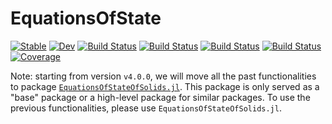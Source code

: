 # EquationsOfState

[![Stable](https://img.shields.io/badge/docs-stable-blue.svg)](https://MineralsCloud.github.io/EquationsOfState.jl/stable)
[![Dev](https://img.shields.io/badge/docs-dev-blue.svg)](https://MineralsCloud.github.io/EquationsOfState.jl/dev)
[![Build Status](https://github.com/MineralsCloud/EquationsOfState.jl/workflows/CI/badge.svg)](https://github.com/MineralsCloud/EquationsOfState.jl/actions)
[![Build Status](https://ci.appveyor.com/api/projects/status/github/MineralsCloud/EquationsOfState.jl?svg=true)](https://ci.appveyor.com/project/singularitti/EquationsOfState-jl)
[![Build Status](https://cloud.drone.io/api/badges/MineralsCloud/EquationsOfState.jl/status.svg)](https://cloud.drone.io/MineralsCloud/EquationsOfState.jl)
[![Build Status](https://api.cirrus-ci.com/github/MineralsCloud/EquationsOfState.jl.svg)](https://cirrus-ci.com/github/MineralsCloud/EquationsOfState.jl)
[![Coverage](https://codecov.io/gh/MineralsCloud/EquationsOfState.jl/branch/master/graph/badge.svg)](https://codecov.io/gh/MineralsCloud/EquationsOfState.jl)

Note: starting from version `v4.0.0`, we will move all the past functionalities to package
[`EquationsOfStateOfSolids.jl`](https://github.com/MineralsCloud/EquationsOfStateOfSolids.jl).
This package is only served as a "base" package or a high-level package for similar packages.
To use the previous functionalities, please use `EquationsOfStateOfSolids.jl`.

